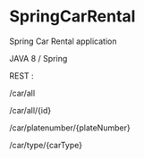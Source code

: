 # SpringCarRental
Spring Car Rental application

JAVA 8 / Spring

REST :

/car/all

/car/all/{id}

/car/platenumber/{plateNumber}

/car/type/{carType}
